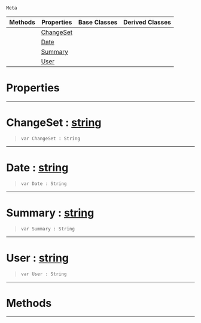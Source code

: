  `Meta`

|Methods|Properties|Base Classes|Derived Classes|
|---|---|---|---|
| |[ ChangeSet](https://github.com/zeroengineteam/ZeroDocs/blob/master/code_reference/class_reference/revision.markdown#changeset-zero-engine-do)| | |
| |[ Date](https://github.com/zeroengineteam/ZeroDocs/blob/master/code_reference/class_reference/revision.markdown#date-zero-engine-documen)| | |
| |[ Summary](https://github.com/zeroengineteam/ZeroDocs/blob/master/code_reference/class_reference/revision.markdown#summary-zero-engine-docu)| | |
| |[ User](https://github.com/zeroengineteam/ZeroDocs/blob/master/code_reference/class_reference/revision.markdown#user-zero-engine-documen)| | |


 #  Properties


---  
 #  ChangeSet : [string](https://github.com/zeroengineteam/ZeroDocs/blob/master/code_reference/nada_base_types/string.markdown)

> 
> ``` lang=cpp, name=Nada
> var ChangeSet : String


---  
 #  Date : [string](https://github.com/zeroengineteam/ZeroDocs/blob/master/code_reference/nada_base_types/string.markdown)

> 
> ``` lang=cpp, name=Nada
> var Date : String


---  
 #  Summary : [string](https://github.com/zeroengineteam/ZeroDocs/blob/master/code_reference/nada_base_types/string.markdown)

> 
> ``` lang=cpp, name=Nada
> var Summary : String


---  
 #  User : [string](https://github.com/zeroengineteam/ZeroDocs/blob/master/code_reference/nada_base_types/string.markdown)

> 
> ``` lang=cpp, name=Nada
> var User : String


---  
 #  Methods


---  
 

 